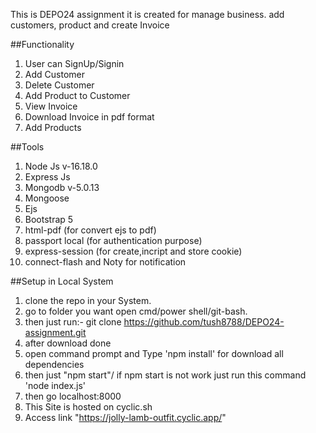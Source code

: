 This is DEPO24 assignment it is created for manage business. add customers, product and create Invoice 

##Functionality

1. User can SignUp/Signin
2. Add Customer
3. Delete Customer
4. Add Product to Customer
5. View Invoice
6. Download Invoice in pdf format 
7. Add Products

##Tools

1. Node Js v-16.18.0
2. Express Js
3. Mongodb v-5.0.13
4. Mongoose
5. Ejs
6. Bootstrap 5
7. html-pdf (for convert ejs to pdf)
8. passport local (for authentication purpose)
9. express-session (for create,incript and store cookie)
10. connect-flash and Noty for notification

##Setup in Local System

1. clone the repo in your System.
2. go to folder you want open cmd/power shell/git-bash.
3. then just run:- git clone https://github.com/tush8788/DEPO24-assignment.git
4. after download done
5. open command prompt and Type 'npm install' for download all dependencies
6. then just "npm start"/ if npm start is not work just run this command 'node index.js'
7. then go localhost:8000
8. This Site is hosted on cyclic.sh
9. Access link "https://jolly-lamb-outfit.cyclic.app/"
